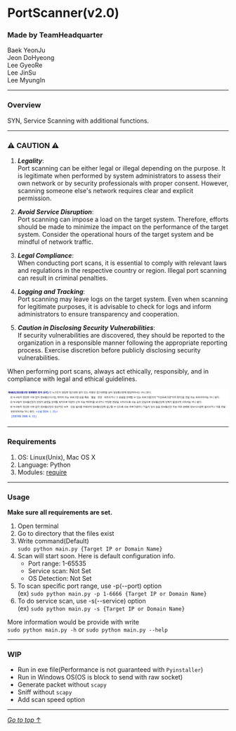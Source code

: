 # PortScanner(v2.0)

### Made by TeamHeadquarter

Baek YeonJu  
Jeon DoHyeong  
Lee GyeoRe  
Lee JinSu  
Lee MyungIn

---

### Overview

SYN, Service Scanning with additional functions.

---


### ⚠️ CAUTION ⚠️
1. ***Legality***:  
Port scanning can be either legal or illegal depending on the purpose. It is legitimate when performed by system administrators to assess their own network or by security professionals with proper consent. However, scanning someone else's network requires clear and explicit permission.

2. ***Avoid Service Disruption***:  
Port scanning can impose a load on the target system. Therefore, efforts should be made to minimize the impact on the performance of the target system. Consider the operational hours of the target system and be mindful of network traffic.

3. ***Legal Compliance***:  
When conducting port scans, it is essential to comply with relevant laws and regulations in the respective country or region. Illegal port scanning can result in criminal penalties.

4. ***Logging and Tracking***:  
Port scanning may leave logs on the target system. Even when scanning for legitimate purposes, it is advisable to check for logs and inform administrators to ensure transparency and cooperation.

5. ***Caution in Disclosing Security Vulnerabilities***:  
If security vulnerabilities are discovered, they should be reported to the organization in a responsible manner following the appropriate reporting process. Exercise discretion before publicly disclosing security vulnerabilities.

When performing port scans, always act ethically, responsibly, and in compliance with legal and ethical guidelines.

![정보통신망 이용촉진 및 정보보호 등에 관한 법률 제48조](./img/IS-law.png)

---

### Requirements

1. OS: Linux(Unix), Mac OS X  
2. Language: Python
3. Modules: [require](https://github.com/Team-HeadQuarter/PortScanner/blob/main/require)

---

### Usage

**Make sure all requirements are set.**

1. Open terminal
2. Go to directory that the files exist
3. Write command(Default)  
`sudo python main.py {Target IP or Domain Name}`  
4. Scan will start soon. Here is default configuration info.
    - Port range: 1-65535
    - Service scan: Not Set
    - OS Detection: Not Set
5. To scan specific port range, use -p(--port) option  
(ex) `sudo python main.py -p 1-6666 {Target IP or Domain Name}`
6. To do service scan, use -s(--service) option  
(ex) `sudo python main.py -s {Target IP or Domain Name}`

More information would be provide with write  
`sudo python main.py -h` or `sudo python main.py --help`



---

### WIP

- Run in exe file(Performance is not guaranteed with `Pyinstaller`)
- Run in Windows OS(OS is block to send with raw socket)
- Generate packet without `scapy`
- Sniff without `scapy`
- Add scan speed option

---
[_Go to top_ ↑](#portscannerv20)